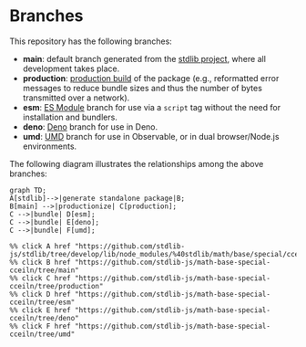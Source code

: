 <!--

@license Apache-2.0

Copyright (c) 2022 The Stdlib Authors.

Licensed under the Apache License, Version 2.0 (the "License");
you may not use this file except in compliance with the License.
You may obtain a copy of the License at

    http://www.apache.org/licenses/LICENSE-2.0

Unless required by applicable law or agreed to in writing, software
distributed under the License is distributed on an "AS IS" BASIS,
WITHOUT WARRANTIES OR CONDITIONS OF ANY KIND, either express or implied.
See the License for the specific language governing permissions and
limitations under the License.

-->

# Branches

This repository has the following branches:

-   **main**: default branch generated from the [stdlib project][stdlib-url], where all development takes place.
-   **production**: [production build][production-url] of the package (e.g., reformatted error messages to reduce bundle sizes and thus the number of bytes transmitted over a network).
-   **esm**: [ES Module][esm-url] branch for use via a `script` tag without the need for installation and bundlers.
-   **deno**: [Deno][deno-url] branch for use in Deno.
-   **umd**: [UMD][umd-url] branch for use in Observable, or in dual browser/Node.js environments.

The following diagram illustrates the relationships among the above branches:

```mermaid
graph TD;
A[stdlib]-->|generate standalone package|B;
B[main] -->|productionize| C[production];
C -->|bundle| D[esm];
C -->|bundle| E[deno];
C -->|bundle| F[umd];

%% click A href "https://github.com/stdlib-js/stdlib/tree/develop/lib/node_modules/%40stdlib/math/base/special/cceiln"
%% click B href "https://github.com/stdlib-js/math-base-special-cceiln/tree/main"
%% click C href "https://github.com/stdlib-js/math-base-special-cceiln/tree/production"
%% click D href "https://github.com/stdlib-js/math-base-special-cceiln/tree/esm"
%% click E href "https://github.com/stdlib-js/math-base-special-cceiln/tree/deno"
%% click F href "https://github.com/stdlib-js/math-base-special-cceiln/tree/umd"
```

[stdlib-url]: https://github.com/stdlib-js/stdlib/tree/develop/lib/node_modules/%40stdlib/math/base/special/cceiln
[production-url]: https://github.com/stdlib-js/math-base-special-cceiln/tree/production
[deno-url]: https://github.com/stdlib-js/math-base-special-cceiln/tree/deno
[umd-url]: https://github.com/stdlib-js/math-base-special-cceiln/tree/umd
[esm-url]: https://github.com/stdlib-js/math-base-special-cceiln/tree/esm
